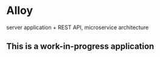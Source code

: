 # Alloy
server application + REST API, microservice architecture

## This is a work-in-progress application
